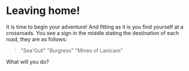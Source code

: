 # Leaving home!

It is time to begin your adventure! And fitting as it is you find yourself at a crossroads. You see a sign in the middle stating the destination of each road, they are as follows:

> "Sea'Gull"
> "Burgress"
> "Mines of Lanicam"

What will you do?

<!-- _Take the road to Sea'Gull._

_Take the road to Burgress._

_Take the road to the Mines of Lanicam._ -->
